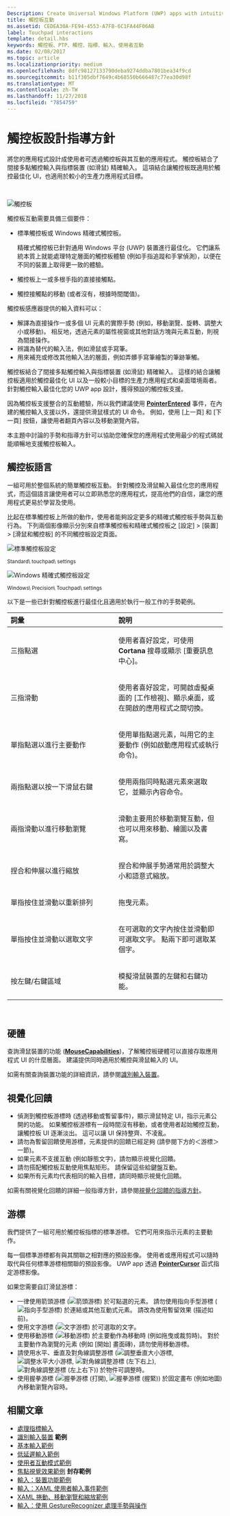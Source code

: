 ```yaml
---
Description: Create Universal Windows Platform (UWP) apps with intuitive and distinctive user interaction experiences that are optimized for touchpad but are functionally consistent across input devices.
title: 觸控板互動
ms.assetid: CEDEA30A-FE94-4553-A7FB-6C1FA44F06AB
label: Touchpad interactions
template: detail.hbs
keywords: 觸控板、PTP、觸控、指標、輸入、使用者互動
ms.date: 02/08/2017
ms.topic: article
ms.localizationpriority: medium
ms.openlocfilehash: 8dfc98127133790deba9274ddba7801bea34f9cd
ms.sourcegitcommit: b11f305dbf7649c4b68550b666487c77ea30d98f
ms.translationtype: MT
ms.contentlocale: zh-TW
ms.lasthandoff: 11/27/2018
ms.locfileid: "7854759"
---
```

# <a name="touchpad-design-guidelines"></a>觸控板設計指導方針


將您的應用程式設計成使用者可透過觸控板與其互動的應用程式。 觸控板結合了間接多點觸控輸入與指標裝置 (如滑鼠) 精確輸入。 這項結合讓觸控板既適用於觸控最佳化 UI，也適用於較小的生產力應用程式目標。

 

![觸控板](images/input-patterns/input-touchpad.jpg)


觸控板互動需要具備三個要件：

-   標準觸控板或 Windows 精確式觸控板。

    精確式觸控板已針對通用 Windows 平台 (UWP) 裝置進行最佳化。 它們讓系統本質上就能處理特定層面的觸控板體驗 (例如手指追蹤和手掌偵測)，以便在不同的裝置上取得更一致的體驗。

-   觸控板上一或多根手指的直接接觸點。
-   觸控接觸點的移動 (或者沒有，根據時間閾值)。

觸控板感應器提供的輸入資料可以：

-   解譯為直接操作一或多個 UI 元素的實際手勢 (例如，移動瀏覽、旋轉、調整大小或移動)。 相反地，透過元素的屬性視窗或其他對話方塊與元素互動，則視為間接操作。
-   辨識為替代的輸入法，例如滑鼠或手寫筆。
-   用來補充或修改其他輸入法的層面，例如弄髒手寫筆繪製的筆跡筆觸。

觸控板結合了間接多點觸控輸入與指標裝置 (如滑鼠) 精確輸入。 這樣的結合讓觸控板適用於觸控最佳化 UI 以及一般較小目標的生產力應用程式和桌面環境兩者。 針對觸控輸入最佳化您的 UWP app 設計，獲得預設的觸控板支援。

因為觸控板支援整合的互動體驗，所以我們建議使用 [**PointerEntered**](https://msdn.microsoft.com/library/windows/apps/br208968) 事件，在內建的觸控輸入支援以外，還提供滑鼠樣式的 UI 命令。 例如，使用 [上一頁] 和 [下一頁] 按鈕，讓使用者翻頁內容以及移動瀏覽內容。

本主題中討論的手勢和指導方針可以協助您確保您的應用程式使用最少的程式碼就能順暢地支援觸控板輸入。

## <a name="the-touchpad-language"></a>觸控板語言


一組可用於整個系統的簡單觸控板互動。 針對觸控及滑鼠輸入最佳化您的應用程式，而這個語言讓使用者可以立即熟悉您的應用程式，提高他們的自信，讓您的應用程式更易於學習及使用。

比起在標準觸控板上所做的動作，使用者能夠設定更多的精確式觸控板手勢與互動行為。 下列兩個影像顯示分別來自標準觸控板和精確式觸控板之 [設定] &gt; [裝置] &gt; [滑鼠和觸控板] 的不同觸控板設定頁面。

![標準觸控板設定](images/mouse-touchpad-settings-standard.png)

<sup>Standard\\ touchpad\\ settings</sup>

![Windows 精確式觸控板設定](images/mouse-touchpad-settings-ptp.png)

<sup>Windows\\ Precision\\ Touchpad\\ settings</sup>

以下是一些已針對觸控板進行最佳化且適用於執行一般工作的手勢範例。

<table>
<colgroup>
<col width="50%" />
<col width="50%" />
</colgroup>
<thead>
<tr class="header">
<th align="left">詞彙</th>
<th align="left">說明</th>
</tr>
</thead>
<tbody>
<tr class="odd">
<td align="left"><p>三指點選</p></td>
<td align="left"><p>使用者喜好設定，可使用 <strong>Cortana</strong> 搜尋或顯示 [重要訊息中心]<strong></strong>。</p></td>
</tr>
<tr class="even">
<td align="left"><p>三指滑動</p></td>
<td align="left"><p>使用者喜好設定，可開啟虛擬桌面的 [工作檢視]、顯示桌面，或在開啟的應用程式之間切換。</p></td>
</tr>
<tr class="odd">
<td align="left"><p>單指點選以進行主要動作</p></td>
<td align="left"><p>使用單指點選元素，叫用它的主要動作 (例如啟動應用程式或執行命令)。</p></td>
</tr>
<tr class="even">
<td align="left"><p>兩指點選以按一下滑鼠右鍵</p></td>
<td align="left"><p>使用兩指同時點選元素來選取它，並顯示內容命令。</p></td>
</tr>
<tr class="odd">
<td align="left"><p>兩指滑動以進行移動瀏覽</p></td>
<td align="left"><p>滑動主要用於移動瀏覽互動，但也可以用來移動、繪圖以及書寫。</p></td>
</tr>
<tr class="even">
<td align="left"><p>捏合和伸展以進行縮放</p></td>
<td align="left"><p>捏合和伸展手勢通常用於調整大小和語意式縮放。</p></td>
</tr>
<tr class="odd">
<td align="left"><p>單指按住並滑動以重新排列</p></td>
<td align="left"><p>拖曳元素。</p></td>
</tr>
<tr class="even">
<td align="left"><p>單指按住並滑動以選取文字</p></td>
<td align="left"><p>在可選取的文字內按住並滑動即可選取文字。 點兩下即可選取某個字。</p></td>
</tr>
<tr class="odd">
<td align="left"><p>按左鍵/右鍵區域</p></td>
<td align="left"><p>模擬滑鼠裝置的左鍵和右鍵功能。</p></td>
</tr>
</tbody>
</table>

 

## <a name="hardware"></a>硬體


查詢滑鼠裝置的功能 ([**MouseCapabilities**](https://msdn.microsoft.com/library/windows/apps/br225626))，了解觸控板硬體可以直接存取應用程式 UI 的什麼層面。 建議提供同時適用於觸控與滑鼠輸入的 UI。

如需有關查詢裝置功能的詳細資訊，請參閱[識別輸入裝置](identify-input-devices.md)。

## <a name="visual-feedback"></a>視覺化回饋


-   偵測到觸控板游標時 (透過移動或暫留事件)，顯示滑鼠特定 UI，指示元素公開的功能。 如果觸控板游標有一段時間沒有移動，或者使用者起始觸控互動，讓觸控板 UI 逐漸淡出。 這可以讓 UI 保持整齊、不凌亂。
-   請勿為暫留回饋使用游標，元素提供的回饋已經足夠 (請參閱下方的＜游標＞一節)。
-   如果元素不支援互動 (例如靜態文字)，請勿顯示視覺化回饋。
-   請勿搭配觸控板互動使用焦點矩形。 請保留這些給鍵盤互動。
-   如果所有元素均代表相同的輸入目標，請同時顯示視覺化回饋。

如需有關視覺化回饋的詳細一般指導方針，請參閱[視覺化回饋的指導方針](https://msdn.microsoft.com/library/windows/apps/hh465342)。

## <a name="cursors"></a>游標


我們提供了一組可用於觸控板指標的標準游標。 它們可用來指示元素的主要動作。

每一個標準游標都有與其關聯之相對應的預設影像。 使用者或應用程式可以隨時取代與任何標準游標相關聯的預設影像。 UWP app 透過 [**PointerCursor**](https://msdn.microsoft.com/library/windows/apps/br208273) 函式指定游標影像。

如果您需要自訂滑鼠游標：

-   一律使用箭頭游標 (![箭頭游標](images/cursor-arrow.png)) 於可點選的元素。 請勿使用指向手型游標 (![指向手型游標](images/cursor-pointinghand.png)) 於連結或其他互動式元素。 請改為使用暫留效果 (描述如前)。
-   使用文字游標 (![文字游標](images/cursor-text.png)) 於可選取的文字。
-   使用移動游標 (![移動游標](images/cursor-move.png)) 於主要動作為移動時 (例如拖曳或裁剪時)。 對於主要動作為瀏覽的元素 (例如 [開始] 畫面磚)，請勿使用移動游標。
-   請使用水平、垂直及對角線調整游標 (![調整垂直大小游標](images/cursor-vertical.png), ![調整水平大小游標](images/cursor-horizontal.png), ![對角線調整游標 (左下右上)](images/cursor-diagonal2.png), ![對角線調整游標 (左上右下)](images/cursor-diagonal1.png)) 於物件可調整時。
-   使用握拳游標 (![握拳游標 (打開)](images/cursor-pan1.png), ![握拳游標 (握緊)](images/cursor-pan2.png)) 於固定畫布 (例如地圖) 內移動瀏覽內容時。

## <a name="related-articles"></a>相關文章


* [處理指標輸入](handle-pointer-input.md)
* [識別輸入裝置](identify-input-devices.md)
**範例**
* [基本輸入範例](http://go.microsoft.com/fwlink/p/?LinkID=620302)
* [低延遲輸入範例](http://go.microsoft.com/fwlink/p/?LinkID=620304)
* [使用者互動模式範例](http://go.microsoft.com/fwlink/p/?LinkID=619894)
* [焦點視覺效果範例](http://go.microsoft.com/fwlink/p/?LinkID=619895)
**封存範例**
* [輸入：裝置功能範例](http://go.microsoft.com/fwlink/p/?linkid=231530)
* [輸入：XAML 使用者輸入事件範例](http://go.microsoft.com/fwlink/p/?linkid=226855)
* [XAML 捲動、移動瀏覽和縮放範例](http://go.microsoft.com/fwlink/p/?linkid=251717)
* [輸入：使用 GestureRecognizer 處理手勢與操作](http://go.microsoft.com/fwlink/p/?LinkID=231605)
 



